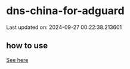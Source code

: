 # dns-china-for-adguard

Last updated on: 2024-09-27 00:22:38.213601

## how to use

[See here](https://github.com/AdguardTeam/AdGuardHome/wiki/Configuration#upstreams-from-file)